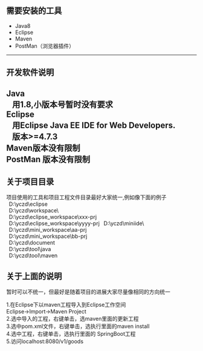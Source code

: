 ## 需要安装的工具  
* Java8
* Eclipse
* Maven
* PostMan（浏览器插件）
----
## 开发软件说明  

Java  
&ensp; 用1.8,小版本号暂时没有要求  
Eclipse  
&ensp; 用Eclipse Java EE IDE for Web Developers.  
&ensp; 版本>=4.7.3  
Maven版本没有限制  
PostMan 版本没有限制    
----
## 关于项目目录  
项目使用的工具和项目工程文件目录最好大家统一,例如像下面的例子  
&ensp;D:\yczd\eclipse\
&ensp;D:\yczd\workspace\  
&ensp;D:\yczd\eclipse_workspace\xxx-prj  
&ensp;D:\yczd\eclipse_workspace\yyyy-prj
&ensp;D:\yczd\miniide\  
&ensp;D:\yczd\mini_workspace\aa-prj  
&ensp;D:\yczd\mini_workspace\bb-prj  
&ensp;D:\yczd\document  
&ensp;D:\yczd\tool\java  
&ensp;D:\yczd\tool\maven    
## 关于上面的说明
暂时可以不统一，但最好是随着项目的进展大家尽量像相同的方向统一 

1.在Eclipse下以maven工程导入到Eclipse工作空间    
  Eclipse->Import->Maven Project    
2.选中导入的工程，右键单击，选maven里面的更新工程  
3.选中pom.xml文件，右键单击，选执行里面的maven install    
4.选中工程，右键单击，选执行里面的 SpringBoot工程    
5.访问localhost:8080/v1/goods    
